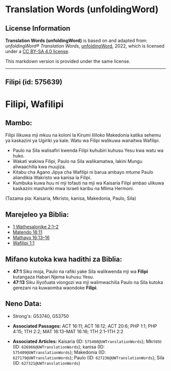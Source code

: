 # Translation Words (unfoldingWord)

## License Information

**Translation Words (unfoldingWord)** is based on and adapted from: _unfoldingWord® Translation Words_, [unfoldingWord](https://unfoldingword.org/utw), 2022, which is licensed under a [CC BY-SA 4.0 license](https://creativecommons.org/licenses/by-sa/4.0/legalcode.en).

This markdown version is provided under the same license.



--------------------------------

## Filipi (id: 575639)

Filipi, Wafilipi
================

Mambo:
------

Filipi ilikuwa mji mkuu na koloni la Kirumi lililoko Makedonia katika sehemu ya kaskazini ya Ugiriki ya kale. Watu wa Filipi walikuwa wanaitwa Wafilipi.

* Paulo na Sila walisafiri kwenda Filipi kuhubiri kuhusu Yesu kwa watu wa huko.
* Wakati wakiwa Filipi, Paulo na Sila walikamatwa, lakini Mungu aliwaachilia kwa muujiza.
* Kitabu cha Agano Jipya cha Wafilipi ni barua ambayo mtume Paulo aliandikia Wakristo wa kanisa la Filipi.
* Kumbuka kuwa huu ni mji tofauti na mji wa Kaisaria Filipi ambao ulikuwa kaskazini mashariki mwa Israeli karibu na Mlima Hermoni.

(Tazama pia: Kaisaria, Mkristo, kanisa, Makedonia, Paulo, Sila)

Marejeleo ya Biblia:
--------------------

* [1 Wathesalonike 2:1–2](https://ref.ly/1Thess2:1-1Thess2:2)
* [Matendo 16:11](https://ref.ly/Acts16:11)
* [Mathayo 16:13–16](https://ref.ly/Matt16:13-Matt16:16)
* [Wafilipi 1:1](https://ref.ly/Phil1:1)

Mifano kutoka kwa hadithi za Biblia:
------------------------------------

* **47:1** Siku moja, Paulo na rafiki yake Sila walikwenda mji wa **Filipi** kutangaza Habari Njema kuhusu Yesu.
* **47:13** Siku iliyofuata viongozi wa mji walimwachilia Paulo na Sila kutoka gerezani na kuwaomba waondoke **Filipi**.

Neno Data:
----------

* Strong's: G53740, G53750

* **Associated Passages:** ACT 16:11; ACT 16:12; ACT 20:6; PHP 1:1; PHP 4:15; 1TH 2:2; MAT 16:13–MAT 16:16; 1TH 2:1–1TH 2:2
* **Associated Articles:** Kaisaria (ID: `575400@UWTranslationWords`); Mkristo (ID: `626966@UWTranslationWords`); kanisa (ID: `575409@UWTranslationWords`); Makedonia (ID: `627179@UWTranslationWords`); Paulo (ID: `627236@UWTranslationWords`); Sila (ID: `627321@UWTranslationWords`)

